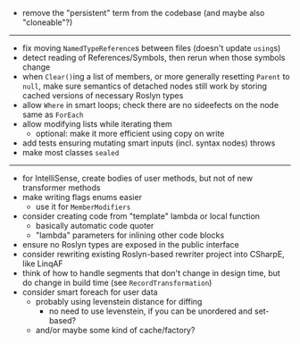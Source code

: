 ﻿- remove the "persistent" term from the codebase (and maybe also "cloneable"?)

---

- fix moving `NamedTypeReference`s between files (doesn't update `using`s)
- detect reading of References/Symbols, then rerun when those symbols change
- when `Clear()`ing a list of members, or more generally resetting `Parent` to `null`, make sure semantics of detached nodes still work by storing cached versions of necessary Roslyn types
- allow `Where` in smart loops; check there are no sideefects on the node same as `ForEach`
- allow modifying lists while iterating them
  - optional: make it more efficient using copy on write 
- add tests ensuring mutating smart inputs (incl. syntax nodes) throws
- make most classes `sealed`

---

- for IntelliSense, create bodies of user methods, but not of new transformer methods
- make writing flags enums easier
  - use it for `MemberModifiers`
- consider creating code from "template" lambda or local function  
  - basically automatic code quoter
  - "lambda" parameters for inlining other code blocks
- ensure no Roslyn types are exposed in the public interface
- consider rewriting existing Roslyn-based rewriter project into CSharpE, like LinqAF
- think of how to handle segments that don't change in design time, but do change in build time (see `RecordTransformation`)
- consider smart foreach for user data
  - probably using levenstein distance for diffing
    - no need to use levenstein, if you can be unordered and set-based?
  - and/or maybe some kind of cache/factory?

